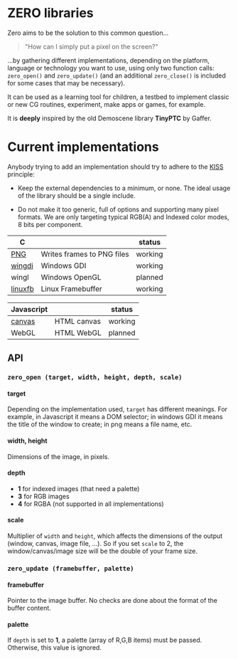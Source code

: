 # ZERO libraries

Zero aims to be the solution to this common question...

> "How can I simply put a pixel on the screen?"

...by gathering different implementations, depending on the platform, language
or technology you want to use, using only two function calls: `zero_open()` and `zero_update()` (and an additional `zero_close()` is included for some cases that may be necessary).

It can be used as a learning tool for children, a testbed to implement
classic or new CG routines, experiment, make apps or games, for example.

It is **deeply** inspired by the old Demoscene library **TinyPTC** by Gaffer.


# Current implementations

Anybody trying to add an implementation should try to adhere to the [KISS](https://en.wikipedia.org/wiki/KISS_principle) principle:

* Keep the external dependencies to a minimum, or none. The ideal usage of
the library should be a single include.

* Do not make it too generic, full of options and supporting many pixel formats.
We are only targeting typical RGB(A) and Indexed color modes, 8 bits per component.


C |    |    status
-----|-------------|-------
[PNG](https://github.com/feiss/zero/tree/master/src/c/png)  | Writes frames to PNG files | working
[wingdi](https://github.com/feiss/zero/tree/master/src/c/wingdi) | Windows GDI | working
wingl | Windows OpenGL | planned
[linuxfb](https://github.com/feiss/zero/tree/master/src/c/linuxfb) | Linux Framebuffer | working

Javascript  |   | status
-----|-------------|-------
[canvas](https://github.com/feiss/zero/tree/master/src/js/canvas) | HTML canvas | working
WebGL | HTML WebGL | planned


## API

### `zero_open (target, width, height, depth, scale)`

#### target
Depending on the implementation used, `target` has different meanings.
For example, in Javascript it means a DOM selector;
in windows GDI it means the title of the window to create;
in png means a file name, etc.

#### width, height

Dimensions of the image, in pixels.

#### depth

- **1** for indexed images (that need a palette)
- **3** for RGB images
- **4** for RGBA (not supported in all implementations)

#### scale

Multiplier of `width` and `height`, which affects the dimensions of the output (window, canvas, image file, ...).
So if you set `scale` to 2, the window/canvas/image size will be the double of your frame size.



### `zero_update (framebuffer, palette)`

#### framebuffer

Pointer to the image buffer. No checks are done about the format of the buffer content.

#### palette

If `depth` is set to **1**, a palette (array of R,G,B items) must be passed.
Otherwise, this value is ignored.
